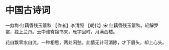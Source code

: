 # 中国古诗词

一剪梅·红藕香残玉簟秋
【作者】李清照 【朝代】宋
红藕香残玉簟秋。轻解罗裳，独上兰舟。云中谁寄锦书来，雁字回时，月满西楼。

花自飘零水自流。一种相思，两处闲愁。此情无计可消除，才下眉头，却上心头。

<poetry/>